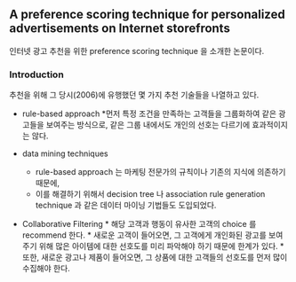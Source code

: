 ## A preference scoring technique for personalized advertisements on Internet storefronts

 인터넷 광고 추천을 위한  preference scoring technique  을 소개한 논문이다.
 
 ###  Introduction
 
  추천을 위해 그 당시(2006)에 유행했던 몇 가지 추천 기술들을 나열하고 있다. 
  
  * rule-based approach
  *먼저 특정 조건을 만족하는 고객들을 그룹화하여 같은 광고들을 보여주는 방식으로, 
  같은 그룹 내에서도 개인의 선호는 다르기에 효과적이지는 않다. 
  
  * data mining techniques
    * rule-based approach 는 마케팅 전문가의 규칙이나 기존의 지식에 의존하기 때문에, 
    * 이를 해결하기 위해서  decision tree  나  association rule generation technique 과 같은 데이터 마이닝 기법들도 도입되었다.
     
  *  Collaborative Filtering 
    * 해당 고객과 행동이 유사한 고객의  choice 를  recommend 한다. 
    * 새로운 고객이 들어오면, 그 고객에게 개인화된 광고를 보여주기 위해 많은 아이템에 대한 선호도를 미리 파악해야 하기 때문에 한계가 있다.
    * 또한, 새로운 광고나 제품이 들어오면, 그 상품에 대한 고객들의 선호도를 먼저 많이 수집해야 한다.
 

